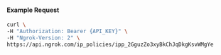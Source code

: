 
#### Example Request
```bash
curl \
-H "Authorization: Bearer {API_KEY}" \
-H "Ngrok-Version: 2" \
https://api.ngrok.com/ip_policies/ipp_2GguzZo3xyBkChJqDkgKsvWMgYe
